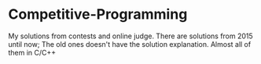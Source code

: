 # Competitive-Programming
My solutions from contests and online judge.  There are solutions from 2015 until now; The old ones doesn't have the solution explanation. Almost all of them in C/C++
